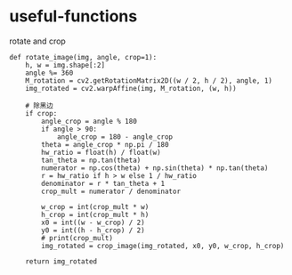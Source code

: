 # useful-functions
rotate and crop

    def rotate_image(img, angle, crop=1):
        h, w = img.shape[:2]
        angle %= 360
        M_rotation = cv2.getRotationMatrix2D((w / 2, h / 2), angle, 1)
        img_rotated = cv2.warpAffine(img, M_rotation, (w, h))
        
        # 除黑边
        if crop:
            angle_crop = angle % 180
            if angle > 90:
                angle_crop = 180 - angle_crop
            theta = angle_crop * np.pi / 180
            hw_ratio = float(h) / float(w)
            tan_theta = np.tan(theta)
            numerator = np.cos(theta) + np.sin(theta) * np.tan(theta)
            r = hw_ratio if h > w else 1 / hw_ratio
            denominator = r * tan_theta + 1
            crop_mult = numerator / denominator
            
            w_crop = int(crop_mult * w)
            h_crop = int(crop_mult * h)
            x0 = int((w - w_crop) / 2)
            y0 = int((h - h_crop) / 2)
            # print(crop_mult)
            img_rotated = crop_image(img_rotated, x0, y0, w_crop, h_crop)

        return img_rotated
